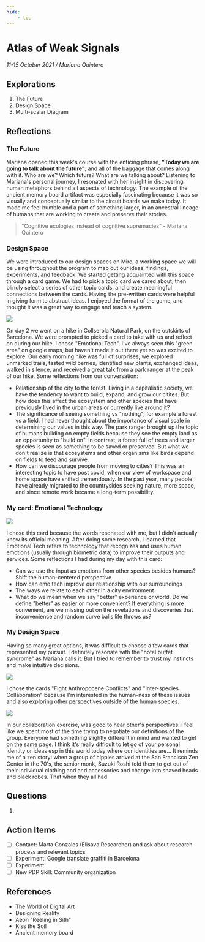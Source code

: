 ```yaml
---
hide:
    - toc
---
```


# Atlas of Weak Signals
*11-15 October 2021 / Mariana Quintero*

## Explorations

1. The Future
2. Design Space
3. Multi-scalar Diagram

## Reflections

### The Future

Mariana opened this week's course with the enticing phrase, **"Today we are going to talk about the future"**, and all of the baggage that comes along with it. Who are we? Which future? What are we talking about? Listening to Mariana's personal journey, I resonated with her insight in discovering human metaphors behind all aspects of technology. The example of the ancient memory board artifact was especially fascinating because it was so visually and conceptually similar to the circuit boards we make today. It made me feel humble and a part of something larger, in an ancestral lineage of humans that are working to create and preserve their stories.

<blockquote>"Cognitive ecologies instead of cognitive supremacies" - Mariana Quintero</blockquote>

### Design Space

We were introduced to our design spaces on Miro, a working space we will be using throughout the program to map out our ideas, findings, experiments, and feedback. We started getting acquainted with this space through a card game. We had to pick a topic card we cared about, then blindly select a series of other topic cards, and create meaningful connections between the cards. Having the pre-written cards were helpful in giving form to abstract ideas. I enjoyed the format of the game, and thought it was a great way to engage and teach a system.

![](../images/Miro_DesignSpace.png)

On day 2 we went on a hike in Collserola Natural Park, on the outskirts of Barcelona. We were prompted to picked a card to take with us and reflect on during our hike. I chose "Emotional Tech". I've always seen this "green area" on google maps, but haven't made it out there yet so was excited to explore. Our early morning hike was full of surprises; we explored unmarked trails, tasted wild berries, identified new plants, exchanged ideas, walked in silence, and received a great talk from a park ranger at the peak of our hike. Some reflections from our conversation:  

- Relationship of the city to the forest. Living in a capitalistic society, we have the tendency to want to build, expand, and grow our citites. But how does this affect the ecosystem and other species that have previously lived in the urban areas or currently live around it?
- The significance of seeing something vs "nothing"; for example a forest vs a field. I had never thought about the importance of visual scale in determining our values in this way. The park ranger brought up the topic of humans building on empty fields because they see the empty land as an opportunity to "build on". In contrast, a forest full of trees and larger species is seen as something to be saved or preserved. But what we don't realize is that ecosystems and other organisms like birds depend on fields to feed and survive.
- How can we discourage people from moving to cities? This was an interesting topic to have post covid, when our view of workspace and home space have shifted tremendously. In the past year, many people have already migrated to the countrysides seeking nature, more space, and since remote work became a long-term possibility.

### My card: Emotional Technology

![](../images/Miro_Multiscalar.png)

I chose this card because the words resonated with me, but I didn't actually know its official meaning. After doing some research, I learned that Emotional Tech refers to technology that recognizes and uses human emotions (usually through biometric data) to improve their outputs and services. Some reflections I had during my day with this card:

- Can we use the input as emotions from other species besides humans? Shift the human-centered perspective
- How can emo tech improve our relationship with our surroundings
- The ways we relate to each other in a city environment
- What do we mean when we say "better" experience or world. Do we define "better" as easier or more convenient? If everything is more convenient, are we missing out on the revelations and discoveries that inconvenience and random curve balls life throws us?

### My Design Space

Having so many great options, it was difficult to choose a few cards that represented my pursuit. I definitely resonate with the "hotel buffet syndrome" as Mariana calls it. But I tried to remember to trust my instincts and make intuitive decisions.

![](../images/Miro_DesignSpace1.png)

I chose the cards "Fight Anthropocene Conflicts" and "Inter-species Collaboration" because I'm interested in the human-ness of these issues and also exploring other perspectives outside of the human species.

![](../images/Miro_CollabSpace.png)

In our collaboration exercise, was good to hear other's perspectives. I feel like we spent most of the time trying to negotiate our definitions of the group. Everyone had something slightly different in mind and wanted to get on the same page. I think it's really difficult to let go of your personal identity or ideas esp in this world today where our identities are... It reminds me of a zen story: when a group of hippies arrived at the San Francisco Zen Center in the 70's, the senior monk, Suzuki Roshi told them to get out of their individual clothing and and accessories and change into shaved heads and black robes. That when they all had

## Questions

1.

## Action Items

- [ ]  Contact: Marta Gonzales (Elisava Researcher) and ask about research process and relevant topics
- [ ]  Experiment: Google translate graffiti in Barcelona
- [ ]  Experiment:
- [ ]  New PDP Skill: Community organization

## References

- The World of Digital Art
- Designing Reality
- Aeon "Reeling in Sith"
- Kiss the Soil
- Ancient memory board
